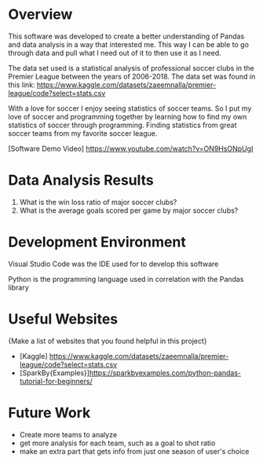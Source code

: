 # Overview

This software was developed to create a better understanding of Pandas and data analysis in a way that interested me. This way I can be able to go through data and pull what I need out of it to then use it as I need.

The data set used is a statistical analysis of professional soccer clubs in the Premier League between the years of 2006-2018.
The data set was found in this link:
https://www.kaggle.com/datasets/zaeemnalla/premier-league/code?select=stats.csv

With a love for soccer I enjoy seeing statistics of soccer teams. So I put my love of soccer and programming together by learning how to find my own statistics of soccer through programming. Finding statistics from great soccer teams from my favorite soccer league.


[Software Demo Video] https://www.youtube.com/watch?v=ON9HsONpUgI

# Data Analysis Results

1. What is the win loss ratio of major soccer clubs?
2. What is the average goals scored per game by major soccer clubs?

# Development Environment

Visual Studio Code was the IDE used for to develop this software

Python is the programming language used in correlation with the Pandas library

# Useful Websites

{Make a list of websites that you found helpful in this project}
* [Kaggle] https://www.kaggle.com/datasets/zaeemnalla/premier-league/code?select=stats.csv
* [SparkBy{Examples}]https://sparkbyexamples.com/python-pandas-tutorial-for-beginners/

# Future Work

* Create more teams to analyze
* get more analysis for each team, such as a goal to shot ratio
* make an extra part that gets info from just one season of user's choice